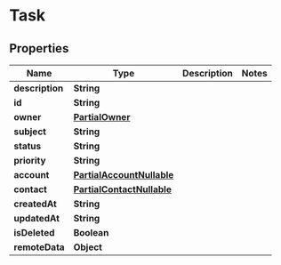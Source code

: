 

# Task


## Properties

| Name | Type | Description | Notes |
|------------ | ------------- | ------------- | -------------|
|**description** | **String** |  |  |
|**id** | **String** |  |  |
|**owner** | [**PartialOwner**](PartialOwner.md) |  |  |
|**subject** | **String** |  |  |
|**status** | **String** |  |  |
|**priority** | **String** |  |  |
|**account** | [**PartialAccountNullable**](PartialAccountNullable.md) |  |  |
|**contact** | [**PartialContactNullable**](PartialContactNullable.md) |  |  |
|**createdAt** | **String** |  |  |
|**updatedAt** | **String** |  |  |
|**isDeleted** | **Boolean** |  |  |
|**remoteData** | **Object** |  |  |



